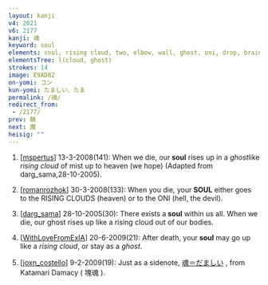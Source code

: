 ```yaml
---
layout: kanji
v4: 2021
v6: 2177
kanji: 魂
keyword: soul
elements: soul, rising cloud, two, elbow, wall, ghost, oni, drop, brains, rice field, human legs, elbow, elbow2
elementsTree: l(cloud, ghost)
strokes: 14
image: E9AD82
on-yomi: コン
kun-yomi: たましい、たま
permalink: /魂/
redirect_from:
 - /2177/
prev: 醜
next: 魔
heisig: ""
---
```


1) [<a href="http://kanji.koohii.com/profile/mspertus">mspertus</a>] 13-3-2008(141): When we die, our<strong> soul</strong> rises up in a <em>ghost</em>like <em>rising cloud</em> of mist up to heaven (we hope) (Adapted from darg_sama,28-10-2005).

2) [<a href="http://kanji.koohii.com/profile/romanrozhok">romanrozhok</a>] 30-3-2008(133): When you die, your<strong> SOUL</strong> either goes to the RISING CLOUDS (heaven) or to the ONI (hell, the devil).

3) [<a href="http://kanji.koohii.com/profile/darg_sama">darg_sama</a>] 28-10-2005(30): There exists a<strong> soul</strong> within us all. When we die, our ghost rises up like a rising cloud out of our bodies.

4) [<a href="http://kanji.koohii.com/profile/WithLoveFromExIA">WithLoveFromExIA</a>] 20-6-2009(21): After death, your<strong> soul</strong> may go up like a <em>rising cloud</em>, or stay as a <em>ghost</em>.

5) [<a href="http://kanji.koohii.com/profile/joxn_costello">joxn_costello</a>] 9-2-2009(19): Just as a sidenote, <a href="midori://search?text=魂＝だましい">魂＝だましい</a> , from Katamari Damacy ( 塊魂 ).


